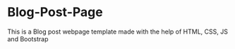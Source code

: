 # Blog-Post-Page
This is a Blog post webpage template made with the help of HTML, CSS, JS and Bootstrap
